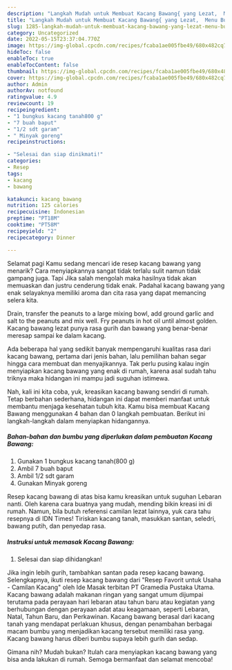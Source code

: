 ```yaml
---
description: "Langkah Mudah untuk Membuat Kacang Bawang{ yang Lezat,  Menu Buat lebaran"
title: "Langkah Mudah untuk Membuat Kacang Bawang{ yang Lezat,  Menu Buat lebaran"
slug: 1285-langkah-mudah-untuk-membuat-kacang-bawang-yang-lezat-menu-buat-lebaran
category: Uncategorized
date: 2022-05-15T23:37:04.770Z
image: https://img-global.cpcdn.com/recipes/fcaba1ae005fbe49/680x482cq70/kacang-bawang-foto-resep-utama.jpg
hideToc: false
enableToc: true
enableTocContent: false
thumbnail: https://img-global.cpcdn.com/recipes/fcaba1ae005fbe49/680x482cq70/kacang-bawang-foto-resep-utama.jpg
cover: https://img-global.cpcdn.com/recipes/fcaba1ae005fbe49/680x482cq70/kacang-bawang-foto-resep-utama.jpg
author: Admin
authorAv: notfound
ratingvalue: 4.9
reviewcount: 19
recipeingredient:
- "1 bungkus kacang tanah800 g"
- "7 buah baput"
- "1/2 sdt garam"
- " Minyak goreng"
recipeinstructions:

- "Selesai dan siap dinikmati!"
categories:
- Resep
tags:
- kacang
- bawang

katakunci: kacang bawang 
nutrition: 125 calories
recipecuisine: Indonesian
preptime: "PT18M"
cooktime: "PT58M"
recipeyield: "2"
recipecategory: Dinner

---
```



Selamat pagi Kamu sedang mencari ide resep kacang bawang yang menarik? Cara menyiapkannya sangat tidak terlalu sulit namun tidak gampang juga. Tapi Jika salah mengolah maka hasilnya tidak akan memuaskan dan justru cenderung tidak enak. Padahal kacang bawang yang enak selayaknya memiliki aroma dan cita rasa yang dapat memancing selera kita.


Drain, transfer the peanuts to a large mixing bowl, add ground garlic and salt to the peanuts and mix well. Fry peanuts in hot oil until almost golden. Kacang bawang lezat punya rasa gurih dan bawang yang benar-benar meresap sampai ke dalam kacang.

Ada beberapa hal yang sedikit banyak mempengaruhi kualitas rasa dari kacang bawang, pertama dari jenis bahan, lalu pemilihan bahan segar hingga cara membuat dan menyajikannya. Tak perlu pusing kalau ingin menyiapkan kacang bawang yang enak di rumah, karena asal sudah tahu triknya maka hidangan ini mampu jadi suguhan istimewa.


Nah, kali ini kita coba, yuk, kreasikan kacang bawang sendiri di rumah. Tetap berbahan sederhana, hidangan ini dapat memberi manfaat untuk membantu menjaga kesehatan tubuh kita. Kamu bisa membuat Kacang Bawang menggunakan 4 bahan dan 0 langkah pembuatan. Berikut ini langkah-langkah dalam menyiapkan hidangannya.

<!--inarticleads1-->

##### Bahan-bahan dan bumbu yang diperlukan dalam pembuatan Kacang Bawang:

1. Gunakan 1 bungkus kacang tanah(800 g)
1. Ambil 7 buah baput
1. Ambil 1/2 sdt garam
1. Gunakan  Minyak goreng


Resep kacang bawang di atas bisa kamu kreasikan untuk suguhan Lebaran nanti. Oleh karena cara buatnya yang mudah, mending bikin kreasi ini di rumah. Namun, bila butuh referensi camilan lezat lainnya, yuk cara tahu resepnya di IDN Times! Tiriskan kacang tanah, masukkan santan, seledri, bawang putih, dan penyedap rasa. 

<!--inarticleads2-->

##### Instruksi untuk memasak Kacang Bawang:


1. Selesai dan siap dihidangkan!

Jika ingin lebih gurih, tambahkan santan pada resep kacang bawang. Selengkapnya, ikuti resep kacang bawang dari &#34;Resep Favorit untuk Usaha - Camilan Kacang&#34; oleh Ide Masak terbitan PT Gramedia Pustaka Utama. Kacang bawang adalah makanan ringan yang sangat umum dijumpai terutama pada perayaan hari lebaran atau tahun baru atau kegiatan yang berhubungan dengan perayaan adat atau keagamaan, seperti Lebaran, Natal, Tahun Baru, dan Perkawinan. Kacang bawang berasal dari kacang tanah yang mendapat perlakuan khusus, dengan penambahan berbagai macam bumbu yang menjadikan kacang tersebut memiliki rasa yang. Kacang bawang harus diberi bumbu supaya lebih gurih dan sedap. 

Gimana nih? Mudah bukan? Itulah cara menyiapkan kacang bawang yang bisa anda lakukan di rumah. Semoga bermanfaat dan selamat mencoba!
